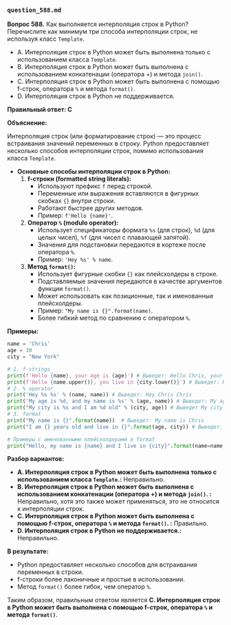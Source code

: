 ### `question_588.md`

**Вопрос 588.** Как выполняется интерполяция строк в Python? Перечислите как минимум три способа интерполяции строк, не используя класс `Template`.

-   A. Интерполяция строк в Python может быть выполнена только с использованием класса `Template`.
-   B. Интерполяция строк в Python может быть выполнена с использованием конкатенации (оператора +) и метода `join()`.
-   C. Интерполяция строк в Python может быть выполнена с помощью f-строк, оператора `%` и метода `format()`.
-   D. Интерполяция строк в Python не поддерживается.

**Правильный ответ: C**

**Объяснение:**

Интерполяция строк (или форматирование строк) — это процесс встраивания значений переменных в строку. Python предоставляет несколько способов интерполяции строк, помимо использования класса `Template`.

*   **Основные способы интерполяции строк в Python:**
    1.  **f-строки (formatted string literals):**
        *   Используют префикс `f` перед строкой.
        *   Переменные или выражения вставляются в фигурных скобках `{}` внутри строки.
        *  Работают быстрее других методов.
        *   Пример: `f'Hello {name}'`.
    2.  **Оператор `%` (modulo operator):**
        *    Использует спецификаторы формата `%s` (для строк), `%d` (для целых чисел), `%f` (для чисел с плавающей запятой).
        *   Значения для подстановки передаются в кортеже после оператора `%`.
        *   Пример: `'Hey %s' % name`.
    3.  **Метод `format()`:**
        *    Использует фигурные скобки `{}` как плейсхолдеры в строке.
        *   Подставляемые значения передаются в качестве аргументов функции `format()`.
        *    Может использовать как позиционные, так и именованные плейсхолдеры.
         *   Пример:  `"My name is {}".format(name)`.
        *   Более гибкий метод по сравнению с  оператором `%`.

**Примеры:**

```python
name = 'Chris'
age = 30
city = "New York"

# 1. f-strings
print(f'Hello {name}, your age is {age}') # Выведет: Hello Chris, your age is 30
print(f'Hello {name.upper()}, you live in {city.lower()}') # Выведет: Hello CHRIS, you live in new york
# 2. % operator
print('Hey %s %s' % (name, name)) # Выведет: Hey Chris Chris
print('My age is %d, and my name is %s' % (age, name)) # Выведет: My age is 30, and my name is Chris
print("My city is %s and I am %d old" % (city, age)) # Выведет My city is New York and I am 30 old
# 3. format
print("My name is {}".format(name))  # Выведет: My name is Chris
print("I am {} years old and live in {}".format(age, city)) # Выведет: I am 30 years old and live in New York

# Примеры с именованными плейсхолдерами в format
print("Hello, my name is {name} and I live in {city}".format(name=name,city=city))
```

**Разбор вариантов:**
*   **A. Интерполяция строк в Python может быть выполнена только с использованием класса `Template`.:** Неправильно.
*   **B. Интерполяция строк в Python может быть выполнена с использованием конкатенации (оператора +) и метода `join()`. :** Неправильно, хотя это также может применяться, это не относится к интерполяции строк.
*   **C. Интерполяция строк в Python может быть выполнена с помощью f-строк, оператора `%` и метода `format()`. :** Правильно.
*  **D. Интерполяция строк в Python не поддерживается.:** Неправильно.

**В результате:**
*  Python предоставляет несколько способов для встраивания переменных в строки.
*  f-строки более лаконичные и простые в использовании.
*  Метод `format()` более гибок, чем  оператор `%`.

Таким образом, правильным ответом является **C. Интерполяция строк в Python может быть выполнена с помощью f-строк, оператора `%` и метода `format()`**.

